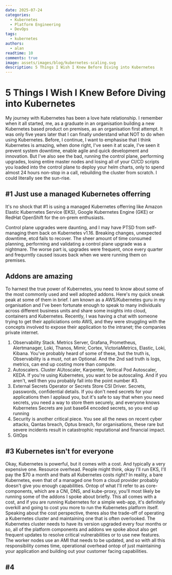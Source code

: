 ```yaml
---
date: 2025-07-24
categories:
  - Kubernetes
  - Platform Engineering
  - DevOps
tags:
  - kubernetes
authors:
  - alan
readtime: 10
comments: true
image: assets/images/blog/kubernetes-scaling.svg
description: 5 Things I Wish I Knew Before Diving into Kubernetes
---
```


# 5 Things I Wish I Knew Before Diving into Kubernetes

My journey with Kubernetes has been a love hate relationship. I remember when it all started, me, as a graduate in an organisation building a new Kubernetes based product on premises, as an organisation first attempt. It was only five years later that I can finally understand what NOT to do when using Kubernetes. Before, I continue, I want to emphasise that I think Kubernetes is amazing, when done right, I've seen it at scale, I've seen it prevent system downtime, enable agile and quick development and innovation. But I've also see the bad, running the control plane, performing upgrades, losing entire master nodes and losing all of your CI/CD scripts you loaded into the control plane to deploy your helm charts, only to spend almost 24 hours non-stop in a call, rebuilding the cluster from scratch. I could literally see the sun-rise.

## #1 Just use a managed Kubernetes offerring

It's no shock that #1 is using a managed Kubernetes offerring like Amazon Elastic Kubernetes Service (EKS), Google Kubernetes Engine (GKE) or RedHat OpenShift for the on-prem enthusiasts.

Control plane upgrades were daunting, and I may have PTSD from self-managing them back on Kubernetes v1.16. Breaking changes, unexpected downtime, etcd fails to recover. The sheer amount of time consumed planning, performing and validating a control plane upgrade was a nightmare. The worse part is, upgrades were frequent, once every quarter and frequrntly caused issues back when we were running them on premises.

## Addons are amazing

To harnest the true power of Kubernetes, you need to know about some of the most commonly used and well adopted addons. Here's my quick sneak peak at some of them in brief. I am known as a AWS/Kubernetes guru in my organisation and I've been fortunate enough to speak to many individuals across different business units and share some insights into cloud, containers and Kubernetes. Recently, I was having a chat with someone trying to get their appliciations onto AWS, and they were struggling with the concepts involved to expose their application to the intranet; the companies private internet. 

1. Observability Stack. Metrics Server, Grafana, Prometheus, Alertmanager, Loki, Thanos, Mimir, Cortex, VictoriaMetrics, Elastic, Loki, Kibana. You've probably heard of some of these, but the truth is, Observability is a must, not an Optional. And the 2nd sad truth is logs, metrics, can end up costing more than compute.
2. Autoscalers. Cluster AUtoscaler, Karpenter, Vertical Pod Autoscaler, KEDA. If you're using Kubernetes, you want to be autoscaling. And if you aren't, well then you probably fall into the point number #3.
3. External Secrets Operator or Secrets Store CSI Driver. Secrets, passwords, confidential details. If you don't need secrets for your applications then I applaud you, but it's safe to say that when you need secrets, you need a way to store them securely, and everyone knows Kubernetes Secrets are just base64 encoded secrets, so you end up running 
4. Security is another critical piece. You see all the news on recent cyber attacks, Qantas breach, Optus breach, for organisations, these rare but severe incidents result in catastrophic reputational and financial impact. 
5. GitOps

## #3 Kubernetes isn't for everyone

Okay, Kubernetes is powerful, but it comes with a cost. And typically a very expensive one. Resource overhead. People might think, okay I'll run EKS, I'll pay the $70 a month and thats all Kubernetes costs right? In reality, a bare Kubernetes, even that of a managed one from a cloud provider probably doesn't give you enough capabilities. Ontop of what I'll refer to as core-components, which are a CNI, DNS, and kube-proxy, you'll most likely be running some of the addons I spoke about briefly. This all comes with a cost, and if you are running Kubernetes for a simple web-app, it's definitely overkill and going to cost you more to run the Kubernetes platform itself. Speaking about the cost perspective, theres also the trade-off of operating a Kubernetes cluster and maintaining one that is often overlooked. The Kubernetes cluster needs to have its version upgraded every four months or so, all of the platform components and addons we spoke about also get frequent updates to resolve critical vulnerabilities or to use new features. The worker nodes use an AMI that needs to be updated, and so with all this responsibility comes time, operational overhead ontop of just maintaining your application and building out your customer facing capabilities.

## #4 

